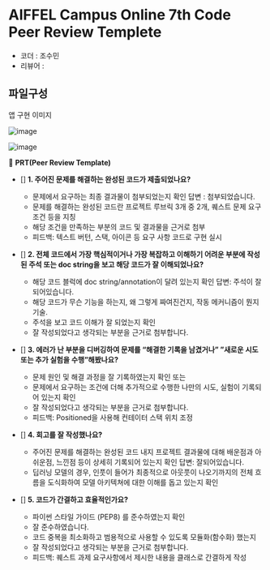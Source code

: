 # AIFFEL Campus Online 7th Code Peer Review Templete

- 코더 : 조수민
- 리뷰어 : 
  
## 파일구성  

앱 구현 이미지    

 
![image](https://github.com/whtnals135/AIFFEL_Online_Quest/assets/149548856/0623d0bb-bf27-4a7d-bc09-fd9fd140dd7e)  

![image](https://github.com/whtnals135/AIFFEL_Online_Quest/assets/149548856/b2ffaa82-99e6-49f1-81c1-21a9216c420a)  






🔑 **PRT(Peer Review Template)**

- []  **1. 주어진 문제를 해결하는 완성된 코드가 제출되었나요?**
    - 문제에서 요구하는 최종 결과물이 첨부되었는지 확인
      답변 :  첨부되었습니다.
    - 문제를 해결하는 완성된 코드란 프로젝트 루브릭 3개 중 2개, 
    퀘스트 문제 요구조건 등을 지칭
    - 해당 조건을 만족하는 부분의 코드 및 결과물을 근거로 첨부
    - 피드백: 텍스트 버턴, 스택, 아이콘 등 요구 사항 코드로 구현 실시
 
     
       

  
- []  **2. 전체 코드에서 가장 핵심적이거나 가장 복잡하고 이해하기 어려운 부분에 작성된 
주석 또는 doc string을 보고 해당 코드가 잘 이해되었나요?**
    - 해당 코드 블럭에 doc string/annotation이 달려 있는지 확인
      답변: 주석이 잘 되어있습니다.
    - 해당 코드가 무슨 기능을 하는지, 왜 그렇게 짜여진건지, 작동 메커니즘이 뭔지 기술.
    - 주석을 보고 코드 이해가 잘 되었는지 확인
    - 잘 작성되었다고 생각되는 부분을 근거로 첨부합니다.
  
  




        
- []  **3. 에러가 난 부분을 디버깅하여 문제를 “해결한 기록을 남겼거나” 
”새로운 시도 또는 추가 실험을 수행”해봤나요?**
    - 문제 원인 및 해결 과정을 잘 기록하였는지 확인 또는
    - 문제에서 요구하는 조건에 더해 추가적으로 수행한 나만의 시도, 
    실험이 기록되어 있는지 확인
    - 잘 작성되었다고 생각되는 부분을 근거로 첨부합니다.
    - 피드백:  Positioned을 사용해 컨테이터 스택 위치 조정

  


   
- []  **4. 회고를 잘 작성했나요?**
    - 주어진 문제를 해결하는 완성된 코드 내지 프로젝트 결과물에 대해
    배운점과 아쉬운점, 느낀점 등이 상세히 기록되어 있는지 확인
    답변: 잘되어있습니다.
    - 딥러닝 모델의 경우,
      인풋이 들어가 최종적으로 아웃풋이 나오기까지의 전체 흐름을 도식화하여 
      모델 아키텍쳐에 대한 이해를 돕고 있는지 확인
    



- []  **5. 코드가 간결하고 효율적인가요?**
    - 파이썬 스타일 가이드 (PEP8) 를 준수하였는지 확인
    - 잘 준수하였습니다.
    - 코드 중복을 최소화하고 범용적으로 사용할 수 있도록 모듈화(함수화) 했는지
    - 잘 작성되었다고 생각되는 부분을 근거로 첨부합니다.
    - 피드백: 퀘스트 과제 요구사항에서 제시한 내용을 클래스로 간결하게 작성

    
